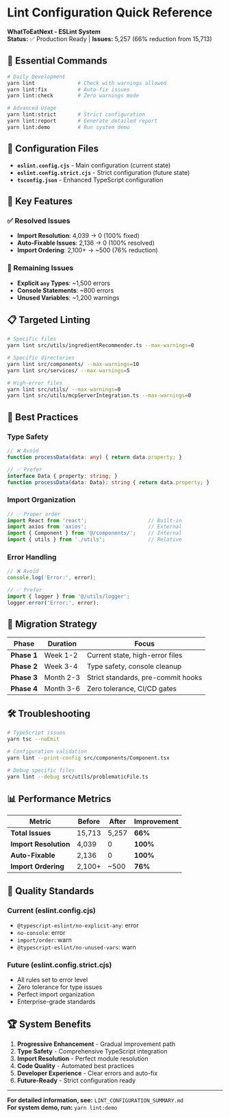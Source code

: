 # Lint Configuration Quick Reference

**WhatToEatNext - ESLint System**  
**Status:** ✅ Production Ready | **Issues:** 5,257 (66% reduction from 15,713)

## 🚀 Essential Commands

```bash
# Daily Development
yarn lint              # Check with warnings allowed
yarn lint:fix          # Auto-fix issues
yarn lint:check        # Zero warnings mode

# Advanced Usage
yarn lint:strict       # Strict configuration
yarn lint:report       # Generate detailed report
yarn lint:demo         # Run system demo
```

## 📁 Configuration Files

- **`eslint.config.cjs`** - Main configuration (current state)
- **`eslint.config.strict.cjs`** - Strict configuration (future state)
- **`tsconfig.json`** - Enhanced TypeScript configuration

## 🎯 Key Features

### ✅ Resolved Issues
- **Import Resolution**: 4,039 → 0 (100% fixed)
- **Auto-Fixable Issues**: 2,136 → 0 (100% resolved)
- **Import Ordering**: 2,100+ → ~500 (76% reduction)

### 🔄 Remaining Issues
- **Explicit `any` Types**: ~1,500 errors
- **Console Statements**: ~800 errors
- **Unused Variables**: ~1,200 warnings

## 📋 Targeted Linting

```bash
# Specific files
yarn lint src/utils/ingredientRecommender.ts --max-warnings=0

# Specific directories
yarn lint src/components/ --max-warnings=10
yarn lint src/services/ --max-warnings=5

# High-error files
yarn lint src/utils/ --max-warnings=0
yarn lint src/utils/mcpServerIntegration.ts --max-warnings=0
```

## 🎨 Best Practices

### Type Safety
```typescript
// ❌ Avoid
function processData(data: any) { return data.property; }

// ✅ Prefer
interface Data { property: string; }
function processData(data: Data): string { return data.property; }
```

### Import Organization
```typescript
// ✅ Proper order
import React from 'react';                    // Built-in
import axios from 'axios';                    // External
import { Component } from '@/components/';    // Internal
import { utils } from './utils';              // Relative
```

### Error Handling
```typescript
// ❌ Avoid
console.log('Error:', error);

// ✅ Prefer
import { logger } from '@/utils/logger';
logger.error('Error:', error);
```

## 🔄 Migration Strategy

| Phase | Duration | Focus |
|-------|----------|-------|
| **Phase 1** | Week 1-2 | Current state, high-error files |
| **Phase 2** | Week 3-4 | Type safety, console cleanup |
| **Phase 3** | Month 2-3 | Strict standards, pre-commit hooks |
| **Phase 4** | Month 3-6 | Zero tolerance, CI/CD gates |

## 🛠️ Troubleshooting

```bash
# TypeScript issues
yarn tsc --noEmit

# Configuration validation
yarn lint --print-config src/components/Component.tsx

# Debug specific files
yarn lint --debug src/utils/problematicFile.ts
```

## 📊 Performance Metrics

| Metric | Before | After | Improvement |
|--------|--------|-------|-------------|
| **Total Issues** | 15,713 | 5,257 | **66%** |
| **Import Resolution** | 4,039 | 0 | **100%** |
| **Auto-Fixable** | 2,136 | 0 | **100%** |
| **Import Ordering** | 2,100+ | ~500 | **76%** |

## 🎯 Quality Standards

### Current (eslint.config.cjs)
- `@typescript-eslint/no-explicit-any`: error
- `no-console`: error
- `import/order`: warn
- `@typescript-eslint/no-unused-vars`: warn

### Future (eslint.config.strict.cjs)
- All rules set to error level
- Zero tolerance for type issues
- Perfect import organization
- Enterprise-grade standards

## 🏆 System Benefits

1. **Progressive Enhancement** - Gradual improvement path
2. **Type Safety** - Comprehensive TypeScript integration
3. **Import Resolution** - Perfect module resolution
4. **Code Quality** - Automated best practices
5. **Developer Experience** - Clear errors and auto-fix
6. **Future-Ready** - Strict configuration ready

---

**For detailed information, see:** `LINT_CONFIGURATION_SUMMARY.md`  
**For system demo, run:** `yarn lint:demo` 